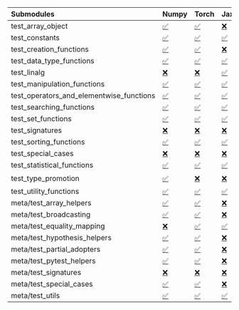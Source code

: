 | Submodules                               | Numpy                                                                                                                           | Torch                                                                                                                           | Jax                                                                                                                             | Tensorflow                                                                                                                                                                                                                                                        |
|:-----------------------------------------|:--------------------------------------------------------------------------------------------------------------------------------|:--------------------------------------------------------------------------------------------------------------------------------|:--------------------------------------------------------------------------------------------------------------------------------|:------------------------------------------------------------------------------------------------------------------------------------------------------------------------------------------------------------------------------------------------------------------|
| test_array_object                        | <a href="https://github.com/unifyai/ivy/runs/8210005422?check_suite_focus=true" rel="noopener noreferrer" target="_blank">✅</a> | <a href="https://github.com/unifyai/ivy/runs/8210010196?check_suite_focus=true" rel="noopener noreferrer" target="_blank">✅</a> | <a href="https://github.com/unifyai/ivy/runs/8210014365?check_suite_focus=true" rel="noopener noreferrer" target="_blank">❌</a> | <a href="https://github.com/unifyai/ivy/runs/8210019458?check_suite_focus=true" rel="noopener noreferrer" target="_blank">✅</a>                                                                                                                                   |
| test_constants                           | <a href="https://github.com/unifyai/ivy/runs/8210005684?check_suite_focus=true" rel="noopener noreferrer" target="_blank">✅</a> | <a href="https://github.com/unifyai/ivy/runs/8210010385?check_suite_focus=true" rel="noopener noreferrer" target="_blank">✅</a> | <a href="https://github.com/unifyai/ivy/runs/8210014558?check_suite_focus=true" rel="noopener noreferrer" target="_blank">✅</a> | <a href="https://github.com/unifyai/ivy/runs/8210019655?check_suite_focus=true" rel="noopener noreferrer" target="_blank">✅</a>                                                                                                                                   |
| test_creation_functions                  | <a href="https://github.com/unifyai/ivy/runs/8210005899?check_suite_focus=true" rel="noopener noreferrer" target="_blank">✅</a> | <a href="https://github.com/unifyai/ivy/runs/8210010539?check_suite_focus=true" rel="noopener noreferrer" target="_blank">✅</a> | <a href="https://github.com/unifyai/ivy/runs/8210014812?check_suite_focus=true" rel="noopener noreferrer" target="_blank">❌</a> | <a href="https://github.com/unifyai/ivy/runs/8210019837?check_suite_focus=true" rel="noopener noreferrer" target="_blank">✅</a>                                                                                                                                   |
| test_data_type_functions                 | <a href="https://github.com/unifyai/ivy/runs/8210006154?check_suite_focus=true" rel="noopener noreferrer" target="_blank">✅</a> | <a href="https://github.com/unifyai/ivy/runs/8210010726?check_suite_focus=true" rel="noopener noreferrer" target="_blank">✅</a> | <a href="https://github.com/unifyai/ivy/runs/8210015009?check_suite_focus=true" rel="noopener noreferrer" target="_blank">✅</a> | <a href="https://github.com/unifyai/ivy/runs/8210020020?check_suite_focus=true" rel="noopener noreferrer" target="_blank">✅</a>                                                                                                                                   |
| test_linalg                              | <a href="https://github.com/unifyai/ivy/runs/8210006332?check_suite_focus=true" rel="noopener noreferrer" target="_blank">❌</a> | <a href="https://github.com/unifyai/ivy/runs/8210010879?check_suite_focus=true" rel="noopener noreferrer" target="_blank">❌</a> | <a href="https://github.com/unifyai/ivy/runs/8210015203?check_suite_focus=true" rel="noopener noreferrer" target="_blank">✅</a> | <a href="https://github.com/unifyai/ivy/runs/8210020206?check_suite_focus=true" rel="noopener noreferrer" target="_blank">❌</a>                                                                                                                                   |
| test_manipulation_functions              | <a href="https://github.com/unifyai/ivy/runs/8210006518?check_suite_focus=true" rel="noopener noreferrer" target="_blank">✅</a> | <a href="https://github.com/unifyai/ivy/runs/8210011067?check_suite_focus=true" rel="noopener noreferrer" target="_blank">✅</a> | <a href="https://github.com/unifyai/ivy/runs/8210015344?check_suite_focus=true" rel="noopener noreferrer" target="_blank">✅</a> | <a href="https://github.com/unifyai/ivy/runs/8210020384?check_suite_focus=true" rel="noopener noreferrer" target="_blank">✅</a>                                                                                                                                   |
| test_operators_and_elementwise_functions | <a href="https://github.com/unifyai/ivy/runs/8210006738?check_suite_focus=true" rel="noopener noreferrer" target="_blank">✅</a> | <a href="https://github.com/unifyai/ivy/runs/8210011235?check_suite_focus=true" rel="noopener noreferrer" target="_blank">✅</a> | <a href="https://github.com/unifyai/ivy/runs/8210015496?check_suite_focus=true" rel="noopener noreferrer" target="_blank">✅</a> | <a href="https://github.com/unifyai/ivy/runs/8210020557?check_suite_focus=true" rel="noopener noreferrer" target="_blank">✅</a>                                                                                                                                   |
| test_searching_functions                 | <a href="https://github.com/unifyai/ivy/runs/8210006983?check_suite_focus=true" rel="noopener noreferrer" target="_blank">✅</a> | <a href="https://github.com/unifyai/ivy/runs/8210011409?check_suite_focus=true" rel="noopener noreferrer" target="_blank">✅</a> | <a href="https://github.com/unifyai/ivy/runs/8210015670?check_suite_focus=true" rel="noopener noreferrer" target="_blank">✅</a> | <a href="https://github.com/unifyai/ivy/runs/8210020749?check_suite_focus=true" rel="noopener noreferrer" target="_blank">✅</a>                                                                                                                                   |
| test_set_functions                       | <a href="https://github.com/unifyai/ivy/runs/8210007159?check_suite_focus=true" rel="noopener noreferrer" target="_blank">✅</a> | <a href="https://github.com/unifyai/ivy/runs/8210011545?check_suite_focus=true" rel="noopener noreferrer" target="_blank">✅</a> | <a href="https://github.com/unifyai/ivy/runs/8210015900?check_suite_focus=true" rel="noopener noreferrer" target="_blank">✅</a> | <a href="https://github.com/unifyai/ivy/runs/8210020912?check_suite_focus=true" rel="noopener noreferrer" target="_blank">✅</a>                                                                                                                                   |
| test_signatures                          | <a href="https://github.com/unifyai/ivy/runs/8210007372?check_suite_focus=true" rel="noopener noreferrer" target="_blank">❌</a> | <a href="https://github.com/unifyai/ivy/runs/8210011708?check_suite_focus=true" rel="noopener noreferrer" target="_blank">❌</a> | <a href="https://github.com/unifyai/ivy/runs/8210016130?check_suite_focus=true" rel="noopener noreferrer" target="_blank">❌</a> | <a href="https://github.com/unifyai/ivy/runs/8210021100?check_suite_focus=true" rel="noopener noreferrer" target="_blank">❌</a>                                                                                                                                   |
| test_sorting_functions                   | <a href="https://github.com/unifyai/ivy/runs/8210007647?check_suite_focus=true" rel="noopener noreferrer" target="_blank">✅</a> | <a href="https://github.com/unifyai/ivy/runs/8210011901?check_suite_focus=true" rel="noopener noreferrer" target="_blank">✅</a> | <a href="https://github.com/unifyai/ivy/runs/8210016323?check_suite_focus=true" rel="noopener noreferrer" target="_blank">✅</a> | <a href="https://github.com/unifyai/ivy/runs/8210021295?check_suite_focus=true" rel="noopener noreferrer" target="_blank">✅</a>                                                                                                                                   |
| test_special_cases                       | <a href="https://github.com/unifyai/ivy/runs/8210007866?check_suite_focus=true" rel="noopener noreferrer" target="_blank">❌</a> | <a href="https://github.com/unifyai/ivy/runs/8210012067?check_suite_focus=true" rel="noopener noreferrer" target="_blank">❌</a> | <a href="https://github.com/unifyai/ivy/runs/8210016530?check_suite_focus=true" rel="noopener noreferrer" target="_blank">❌</a> | <a href="https://github.com/unifyai/ivy/runs/8210021508?check_suite_focus=true" rel="noopener noreferrer" target="_blank">❌</a>                                                                                                                                   |
| test_statistical_functions               | <a href="https://github.com/unifyai/ivy/runs/8210008076?check_suite_focus=true" rel="noopener noreferrer" target="_blank">✅</a> | <a href="https://github.com/unifyai/ivy/runs/8210012241?check_suite_focus=true" rel="noopener noreferrer" target="_blank">✅</a> | <a href="https://github.com/unifyai/ivy/runs/8210016788?check_suite_focus=true" rel="noopener noreferrer" target="_blank">✅</a> | <a href="https://github.com/unifyai/ivy/runs/8210021697?check_suite_focus=true" rel="noopener noreferrer" target="_blank">❌</a>                                                                                                                                   |
| test_type_promotion                      | <a href="https://github.com/unifyai/ivy/runs/8210008266?check_suite_focus=true" rel="noopener noreferrer" target="_blank">✅</a> | <a href="https://github.com/unifyai/ivy/runs/8210012421?check_suite_focus=true" rel="noopener noreferrer" target="_blank">❌</a> | <a href="https://github.com/unifyai/ivy/runs/8210017114?check_suite_focus=true" rel="noopener noreferrer" target="_blank">❌</a> | <a href="https://github.com/unifyai/ivy/runs/8209476887?check_suite_focus=true" rel="noopener noreferrer" target="_blank">❌</a>   <a href="https://github.com/unifyai/ivy/runs/8210021886?check_suite_focus=true" rel="noopener noreferrer" target="_blank">⌛</a> |
| test_utility_functions                   | <a href="https://github.com/unifyai/ivy/runs/8210008466?check_suite_focus=true" rel="noopener noreferrer" target="_blank">✅</a> | <a href="https://github.com/unifyai/ivy/runs/8210012600?check_suite_focus=true" rel="noopener noreferrer" target="_blank">✅</a> | <a href="https://github.com/unifyai/ivy/runs/8210017382?check_suite_focus=true" rel="noopener noreferrer" target="_blank">✅</a> | <a href="https://github.com/unifyai/ivy/runs/8210022047?check_suite_focus=true" rel="noopener noreferrer" target="_blank">✅</a>                                                                                                                                   |
| meta/test_array_helpers                  | <a href="https://github.com/unifyai/ivy/runs/8210008651?check_suite_focus=true" rel="noopener noreferrer" target="_blank">✅</a> | <a href="https://github.com/unifyai/ivy/runs/8210012792?check_suite_focus=true" rel="noopener noreferrer" target="_blank">✅</a> | <a href="https://github.com/unifyai/ivy/runs/8210017571?check_suite_focus=true" rel="noopener noreferrer" target="_blank">❌</a> | <a href="https://github.com/unifyai/ivy/runs/8210022252?check_suite_focus=true" rel="noopener noreferrer" target="_blank">✅</a>                                                                                                                                   |
| meta/test_broadcasting                   | <a href="https://github.com/unifyai/ivy/runs/8210008818?check_suite_focus=true" rel="noopener noreferrer" target="_blank">✅</a> | <a href="https://github.com/unifyai/ivy/runs/8210012961?check_suite_focus=true" rel="noopener noreferrer" target="_blank">✅</a> | <a href="https://github.com/unifyai/ivy/runs/8210017765?check_suite_focus=true" rel="noopener noreferrer" target="_blank">❌</a> | <a href="https://github.com/unifyai/ivy/runs/8210022486?check_suite_focus=true" rel="noopener noreferrer" target="_blank">✅</a>                                                                                                                                   |
| meta/test_equality_mapping               | <a href="https://github.com/unifyai/ivy/runs/8210008967?check_suite_focus=true" rel="noopener noreferrer" target="_blank">❌</a> | <a href="https://github.com/unifyai/ivy/runs/8210013153?check_suite_focus=true" rel="noopener noreferrer" target="_blank">✅</a> | <a href="https://github.com/unifyai/ivy/runs/8210018007?check_suite_focus=true" rel="noopener noreferrer" target="_blank">✅</a> | <a href="https://github.com/unifyai/ivy/runs/8210022687?check_suite_focus=true" rel="noopener noreferrer" target="_blank">✅</a>                                                                                                                                   |
| meta/test_hypothesis_helpers             | <a href="https://github.com/unifyai/ivy/runs/8210009121?check_suite_focus=true" rel="noopener noreferrer" target="_blank">✅</a> | <a href="https://github.com/unifyai/ivy/runs/8210013330?check_suite_focus=true" rel="noopener noreferrer" target="_blank">✅</a> | <a href="https://github.com/unifyai/ivy/runs/8210018184?check_suite_focus=true" rel="noopener noreferrer" target="_blank">❌</a> | <a href="https://github.com/unifyai/ivy/runs/8210022875?check_suite_focus=true" rel="noopener noreferrer" target="_blank">✅</a>                                                                                                                                   |
| meta/test_partial_adopters               | <a href="https://github.com/unifyai/ivy/runs/8210009276?check_suite_focus=true" rel="noopener noreferrer" target="_blank">✅</a> | <a href="https://github.com/unifyai/ivy/runs/8210013492?check_suite_focus=true" rel="noopener noreferrer" target="_blank">✅</a> | <a href="https://github.com/unifyai/ivy/runs/8210018373?check_suite_focus=true" rel="noopener noreferrer" target="_blank">❌</a> | <a href="https://github.com/unifyai/ivy/runs/8210023020?check_suite_focus=true" rel="noopener noreferrer" target="_blank">✅</a>                                                                                                                                   |
| meta/test_pytest_helpers                 | <a href="https://github.com/unifyai/ivy/runs/8210009426?check_suite_focus=true" rel="noopener noreferrer" target="_blank">✅</a> | <a href="https://github.com/unifyai/ivy/runs/8210013668?check_suite_focus=true" rel="noopener noreferrer" target="_blank">✅</a> | <a href="https://github.com/unifyai/ivy/runs/8210018583?check_suite_focus=true" rel="noopener noreferrer" target="_blank">❌</a> | <a href="https://github.com/unifyai/ivy/runs/8210023225?check_suite_focus=true" rel="noopener noreferrer" target="_blank">✅</a>                                                                                                                                   |
| meta/test_signatures                     | <a href="https://github.com/unifyai/ivy/runs/8210009611?check_suite_focus=true" rel="noopener noreferrer" target="_blank">❌</a> | <a href="https://github.com/unifyai/ivy/runs/8210013843?check_suite_focus=true" rel="noopener noreferrer" target="_blank">❌</a> | <a href="https://github.com/unifyai/ivy/runs/8210018760?check_suite_focus=true" rel="noopener noreferrer" target="_blank">❌</a> | <a href="https://github.com/unifyai/ivy/runs/8210023424?check_suite_focus=true" rel="noopener noreferrer" target="_blank">❌</a>                                                                                                                                   |
| meta/test_special_cases                  | <a href="https://github.com/unifyai/ivy/runs/8210009778?check_suite_focus=true" rel="noopener noreferrer" target="_blank">✅</a> | <a href="https://github.com/unifyai/ivy/runs/8210014028?check_suite_focus=true" rel="noopener noreferrer" target="_blank">✅</a> | <a href="https://github.com/unifyai/ivy/runs/8210018990?check_suite_focus=true" rel="noopener noreferrer" target="_blank">❌</a> | <a href="https://github.com/unifyai/ivy/runs/8210023608?check_suite_focus=true" rel="noopener noreferrer" target="_blank">✅</a>                                                                                                                                   |
| meta/test_utils                          | <a href="https://github.com/unifyai/ivy/runs/8210009950?check_suite_focus=true" rel="noopener noreferrer" target="_blank">✅</a> | <a href="https://github.com/unifyai/ivy/runs/8210014197?check_suite_focus=true" rel="noopener noreferrer" target="_blank">✅</a> | <a href="https://github.com/unifyai/ivy/runs/8210019190?check_suite_focus=true" rel="noopener noreferrer" target="_blank">✅</a> | <a href="https://github.com/unifyai/ivy/runs/8210023807?check_suite_focus=true" rel="noopener noreferrer" target="_blank">✅</a>                                                                                                                                   |